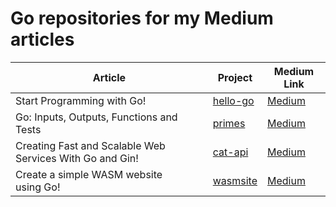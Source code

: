 # Go repositories for my Medium articles

| Article  | Project  | Medium Link  |
|---|---|---|
| Start Programming with Go! | [hello-go](./hello-go/) | [Medium](https://medium.com/@xmagee/golang-tutorial-1-6ad400422230) |
| Go: Inputs, Outputs, Functions and Tests | [primes](./primes/) | [Medium](https://medium.com/@xmagee/go-inputs-outputs-functions-and-tests-84467d27e413) |
| Creating Fast and Scalable Web Services With Go and Gin! | [cat-api](./cat-api/) | [Medium](https://medium.com/@xmagee/creating-fast-and-scalable-web-services-with-go-and-gin-9045968e50d4) 
| Create a simple WASM website using Go! | [wasmsite](./wasmsite/) | [Medium](https://medium.com/@xmagee/create-a-simple-webassembly-project-using-go-00893df70357)
